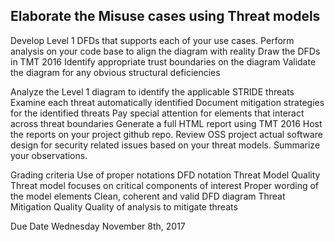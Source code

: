 Elaborate the Misuse cases using Threat models
----------------------------------------------
Develop Level 1 DFDs that supports each of your use cases.
Perform analysis on your code base to align the diagram with reality
Draw the DFDs in TMT 2016
Identify appropriate trust boundaries on the diagram
Validate the diagram for any obvious structural deficiencies


Analyze the Level 1 diagram to identify the applicable STRIDE threats
Examine each threat automatically identified
Document mitigation strategies for the identified threats
Pay special attention for elements that interact across threat boundaries
Generate a full HTML report using TMT 2016
Host the reports on your project github repo.
Review OSS project actual software design for security related issues based on your threat models. Summarize your observations.


Grading criteria
Use of proper notations
DFD notation
Threat Model Quality
Threat model focuses on critical components of interest
Proper wording of the model elements
Clean, coherent and valid DFD diagram
Threat Mitigation Quality
Quality of analysis to mitigate threats


Due Date
Wednesday November 8th, 2017
